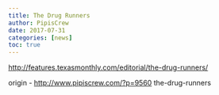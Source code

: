 ```yaml
---
title: The Drug Runners
author: PipisCrew
date: 2017-07-31
categories: [news]
toc: true
---
```


http://features.texasmonthly.com/editorial/the-drug-runners/

origin - http://www.pipiscrew.com/?p=9560 the-drug-runners